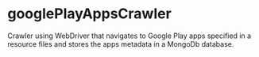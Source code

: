 # googlePlayAppsCrawler

Crawler using WebDriver that navigates to Google Play apps specified in a resource files and stores the apps metadata in
a MongoDb database.
